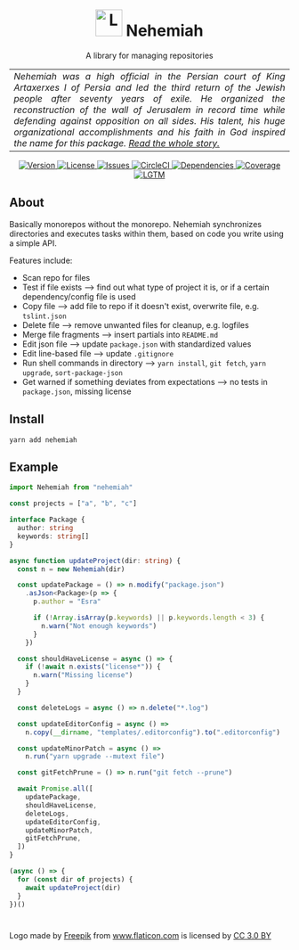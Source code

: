 <h1 align="center">
  <img alt="Logo" src="https://image.flaticon.com/icons/svg/1070/1070261.svg" height="48">
  Nehemiah
</h1>

<p align="center">
  A library for managing repositories
</p>

<table>
  <tr>
    <td align="justify">
      <i>
        Nehemiah was a high official in the Persian court of King Artaxerxes I of Persia and led the third return of the Jewish people after seventy years of exile. He organized the reconstruction of the wall of Jerusalem in record time while defending against opposition on all sides. His talent, his huge organizational accomplishments and his faith in God inspired the name for this package.
        <a href="https://en.wikipedia.org/wiki/Nehemiah">Read the whole story.</a>
      </i>
    </td>
  </tr>
</table>

<p align="center">
  <a href="https://www.npmjs.com/package/nehemiah">
    <img alt="Version" src="https://flat.badgen.net/npm/v/nehemiah?icon=npm">
  </a>
  <a href="https://raw.githubusercontent.com/n4bb12/nehemiah/master/LICENSE">
    <img alt="License" src="https://flat.badgen.net/github/license/n4bb12/nehemiah?icon=github">
  </a>
  <a href="https://github.com/n4bb12/nehemiah/issues/new/choose">
    <img alt="Issues" src="https://flat.badgen.net/badge/github/create issue/pink?icon=github">
  </a>
  <a href="https://circleci.com/gh/n4bb12/workflows/nehemiah">
    <img alt="CircleCI" src="https://flat.badgen.net/circleci/github/n4bb12/nehemiah?icon=circleci">
  </a>
  <a href="https://david-dm.org/n4bb12/nehemiah">
    <img alt="Dependencies" src="https://flat.badgen.net/david/dep/n4bb12/nehemiah?icon=npm">
  </a>
  <a href="https://codecov.io/github/n4bb12/nehemiah">
    <img alt="Coverage" src="https://flat.badgen.net/codecov/c/github/n4bb12/nehemiah?icon=codecov">
  </a>
  <a href="https://lgtm.com/projects/g/n4bb12/nehemiah/alerts">
    <img alt="LGTM" src="https://flat.badgen.net/lgtm/alerts/g/n4bb12/nehemiah?icon=lgtm">
  </a>
</p>

## About

Basically monorepos without the monorepo.
Nehemiah synchronizes directories and executes tasks within them, based on code you write using a simple API.

Features include:

- Scan repo for files
- Test if file exists --> find out what type of project it is, or if a certain dependency/config file is used
- Copy file --> add file to repo if it doesn't exist, overwrite file, e.g. `tslint.json`
- Delete file --> remove unwanted files for cleanup, e.g. logfiles
- Merge file fragments --> insert partials into `README.md`
- Edit json file --> update `package.json` with standardized values
- Edit line-based file --> update `.gitignore`
- Run shell commands in directory --> `yarn install`, `git fetch`, `yarn upgrade`, `sort-package-json`
- Get warned if something deviates from expectations --> no tests in `package.json`, missing license


## Install

```
yarn add nehemiah
```

## Example

```ts
import Nehemiah from "nehemiah"

const projects = ["a", "b", "c"]

interface Package {
  author: string
  keywords: string[]
}

async function updateProject(dir: string) {
  const n = new Nehemiah(dir)

  const updatePackage = () => n.modify("package.json")
    .asJson<Package>(p => {
      p.author = "Esra"

      if (!Array.isArray(p.keywords) || p.keywords.length < 3) {
        n.warn("Not enough keywords")
      }
    })

  const shouldHaveLicense = async () => {
    if (!await n.exists("license*")) {
      n.warn("Missing license")
    }
  }

  const deleteLogs = async () => n.delete("*.log")

  const updateEditorConfig = async () =>
    n.copy(__dirname, "templates/.editorconfig").to(".editorconfig")

  const updateMinorPatch = async () =>
    n.run("yarn upgrade --mutext file")

  const gitFetchPrune = () => n.run("git fetch --prune")

  await Promise.all([
    updatePackage,
    shouldHaveLicense,
    deleteLogs,
    updateEditorConfig,
    updateMinorPatch,
    gitFetchPrune,
  ])
}

(async () => {
  for (const dir of projects) {
    await updateProject(dir)
  }
})()
```

#

<div>Logo made by <a href="http://www.freepik.com" title="Freepik">Freepik</a> from <a href="https://www.flaticon.com/free-icon/divide_1070261" title="Flaticon">www.flaticon.com</a> is licensed by <a href="http://creativecommons.org/licenses/by/3.0/" title="Creative Commons BY 3.0" target="_blank">CC 3.0 BY</a></div>
